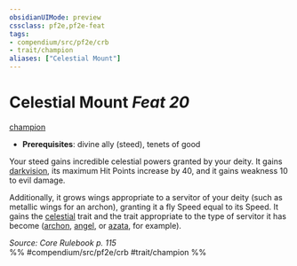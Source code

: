 ```yaml
---
obsidianUIMode: preview
cssclass: pf2e,pf2e-feat
tags:
- compendium/src/pf2e/crb
- trait/champion
aliases: ["Celestial Mount"]
---
```

# Celestial Mount  *Feat 20*  
[champion](../../rules/traits/champion.md)  

- **Prerequisites**: divine ally (steed), tenets of good

Your steed gains incredible celestial powers granted by your deity. It gains [darkvision](../../rules/abilities/darkvision.md), its maximum Hit Points increase by 40, and it gains weakness 10 to evil damage.

Additionally, it grows wings appropriate to a servitor of your deity (such as metallic wings for an archon), granting it a fly Speed equal to its Speed. It gains the [celestial](../../rules/traits/celestial.md) trait and the trait appropriate to the type of servitor it has become ([archon](../../rules/traits/archon.md), [angel](../../rules/traits/angel.md), or [azata](../../rules/traits/azata.md), for example).

*Source: Core Rulebook p. 115*  
%% #compendium/src/pf2e/crb #trait/champion %%
